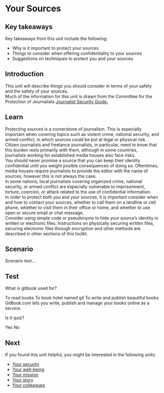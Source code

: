 # Your Sources
## Key takeaways
Key takeaways from this unit include the following:
- Why is it important to protect your sources
- Things to consider when offering confidentiality to your sources
- Suggestions on techniques to protect you and your sources

## Introduction
This unit will describe things you should consider in terms of your safety and the safety of your sources.
<br>
Much of the information for this unit is drawn from the Committee for the Protection of Journalists [Journalist Security Guide.](https://cpj.org/reports/2012/04/journalist-security-guide.php)


## Learn
Protecting sources is a cornerstone of journalism. This is especially important when covering topics such as violent crime, national security, and armed conflict, in which sources could be put at legal or physical risk.
<br>
Citizen journalists and freelance journalists, in particular, need to know that this burden rests primarily with them, although in some countries, journalists working for established media houses also face risks.
<br>
You should never promise a source that you can keep their identity confidential until you weight posible consequences of doing so. Oftentimes, media houses require journalists to provide the editor with the name of sources, however this is not always the case.
<br>
In some nations, local journalists covering organized crime, national security, or armed conflict are especially vulnerable to imprisonment, torture, coercion, or attack related to the use of confidential information.
<br>
In order to protect both you and your sources, it is important consider when and how to contact your sources, whether to call them on a landline or cell phone, whether to visit them in their office or home, and whether to use open or secure email or chat message.
<br>
Consider using simple code or pseudonyms to hide your source’s identity in written or electronic files. Instructions on physically securing written files, securing electronic files through encryption and other methods are described in other sections of this toolkt.


## Scenario
Scenario text...

## Test
<quiz name="Gitbook Quiz">
    <question multiple>
        <p>What is gitbook used for?</p>
        <answer correct>To read books</answer>
        <answer>To book hotel named git</answer>
        <answer correct>To write and publish beautiful books</answer>
        <explanation>GitBook.com lets you write, publish and manage your books online as a service.</explanation>
    </question>
    <question>
        <p>Is it quiz?</p>
        <answer correct>Yes</answer>
        <answer>No</answer>
    </question>
</quiz>

## Next
If you found this unit helpful, you might be interested in the following units:
- [Your security](en/topics/understand-2-security/1-your-security/1-intro.md)
- [Your well-being](en/topics/understand-2-security/2-your-well-being/1-intro.md)
- [Your mission](en/topics/understand-2-security/3-your-mission-hrd/1-intro.md)
- [Your story](en/topics/understand-2-security/3-your-story-journo/1-intro.md)
- [Your colleagues](en/topics/understand-2-security/5-your-colleagues/1-intro.md)


